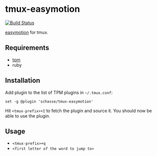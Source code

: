 # tmux-easymotion
[![Build Status](https://travis-ci.org/schasse/tmux-easymotion.svg?branch=master)](https://travis-ci.org/schasse/tmux-easymotion)

[easymotion](https://github.com/easymotion/vim-easymotion) for tmux.

## Requirements

* [tpm](https://github.com/tmux-plugins/tpm)
* ruby

## Installation

Add plugin to the list of TPM plugins in `~/.tmux.conf`:

```
set -g @plugin 'schasse/tmux-easymotion'
```
Hit `<tmux-prefix>+I` to fetch the plugin and source it. You should now be able to use the plugin.

## Usage

* `<tmux-prefix>+q`
* `<first letter of the word to jump to>`
